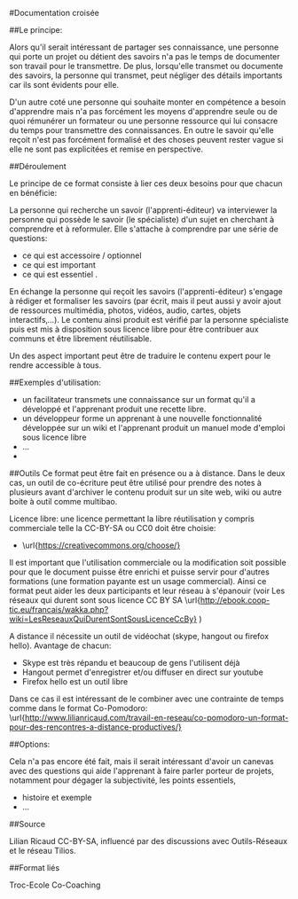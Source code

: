 #Documentation croisée

##Le principe: 
    
Alors qu'il serait intéressant de partager ses connaissance, une personne qui porte un projet ou détient des savoirs n'a pas le temps de documenter son travail pour le transmettre. De plus, lorsqu'elle transmet ou documente des savoirs, la personne qui transmet, peut négliger des détails importants car ils sont évidents pour elle.

D'un autre coté une personne qui souhaite monter en compétence a besoin d'apprendre mais n'a pas forcément les moyens d'apprendre seule ou de quoi rémunérer un formateur ou une personne ressource qui lui consacre du temps pour transmettre des connaissances. En outre le savoir qu'elle reçoit n'est pas forcément formalisé et des choses peuvent rester vague si elle ne sont pas explicitées et remise en perspective.

##Déroulement

Le principe de ce format consiste à lier ces deux besoins pour que chacun en bénéficie: 

La personne qui recherche un savoir (l'apprenti-éditeur) va interviewer la personne qui possède le savoir (le spécialiste) d'un sujet en cherchant à comprendre et à reformuler. Elle s'attache à comprendre par une série de questions:
    
   * ce qui est accessoire / optionnel
   * ce qui est important
   * ce qui est essentiel . 

En échange la personne qui reçoit les savoirs (l'apprenti-éditeur) s'engage à rédiger et formaliser les savoirs (par écrit, mais il peut aussi y avoir ajout de ressources multimédia, photos, vidéos, audio, cartes, objets interactifs‚...). Le contenu ainsi produit est vérifié par la personne spécialiste puis est mis à disposition sous licence libre pour être contribuer aux communs et être librement réutilisable.

Un des aspect important peut être de traduire le contenu expert pour le rendre accessible à tous.

##Exemples d'utilisation: 

* un facilitateur transmets une connaissance sur un format qu'il a développé et l'apprenant produit une recette libre.
* un développeur forme un apprenant à une nouvelle fonctionnalité développée sur un wiki et l'apprenant produit un manuel mode d'emploi sous licence libre
* ...
* 
##Outils
Ce format peut être fait en présence ou a à distance. Dans le deux cas, un outil de co-écriture peut être utilisé pour prendre des notes à plusieurs avant d'archiver le contenu produit sur un site web, wiki ou autre boite à outil comme multibao.

Licence libre: une licence permettant la libre réutilisation y compris commerciale telle la CC-BY-SA ou CC0 doit être choisie:
* \url{https://creativecommons.org/choose/}
    
Il est important que l'utilisation commerciale ou la modification soit possible pour que le document puisse être enrichi et puisse servir pour d'autres formations (une formation payante est un usage commercial). Ainsi ce format peut aider les deux participants et leur réseau à s'épanouir (voir Les réseaux qui durent sont sous licence CC BY SA \url{http://ebook.coop-tic.eu/francais/wakka.php?wiki=LesReseauxQuiDurentSontSousLicenceCcBy} )

A distance il nécessite un outil de vidéochat (skype, hangout ou firefox hello). Avantage de chacun:
* Skype est très répandu et beaucoup de gens l'utilisent déjà
* Hangout permet d'enregistrer et/ou diffuser en direct sur youtube
* Firefox hello est un outil libre

Dans ce cas il est intéressant de le combiner avec une contrainte de temps comme dans le format Co-Pomodoro: \url{http://www.lilianricaud.com/travail-en-reseau/co-pomodoro-un-format-pour-des-rencontres-a-distance-productives/}

##Options:

Cela n'a pas encore été fait, mais il serait intéressant d'avoir un canevas avec des questions qui aide l'apprenant à faire parler porteur de projets, notamment pour dégager la subjectivité, les points essentiels, 
   * histoire et exemple
   * ...

##Source

Lilian Ricaud CC-BY-SA, influencé par des discussions avec Outils-Réseaux et le réseau Tilios.

##Format liés

Troc-Ecole
Co-Coaching



